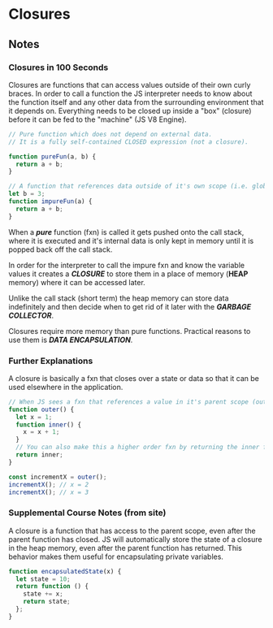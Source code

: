 # Closures

## Notes

### Closures in 100 Seconds

Closures are functions that can access values outside of their own curly braces. In order to call a function the JS interpreter needs to know about the function itself and any other data from the surrounding environment that it depends on. Everything needs to be closed up inside a "box" (closure) before it can be fed to the "machine" (JS V8 Engine).

```javascript
// Pure function which does not depend on external data.
// It is a fully self-contained CLOSED expression (not a closure).

function pureFun(a, b) {
  return a + b;
}

// A function that references data outside of it's own scope (i.e. global environment or external function). This IS a closure.
let b = 3;
function impureFun(a) {
  return a + b;
}
```

When a **_pure_** function (fxn) is called it gets pushed onto the call stack, where it is executed and it's internal data is only kept in memory until it is popped back off the call stack.

In order for the interpreter to call the impure fxn and know the variable values it creates a **_CLOSURE_** to store them in a place of memory (**HEAP** memory) where it can be accessed later.

Unlike the call stack (short term) the heap memory can store data indefinitely and then decide when to get rid of it later with the **_GARBAGE COLLECTOR_**.

Closures require more memory than pure functions. Practical reasons to use them is **_DATA ENCAPSULATION_**.

### Further Explanations

A closure is basically a fxn that closes over a state or data so that it can be used elsewhere in the application.

```javascript
// When JS sees a fxn that references a value in it's parent scope (outer fxn scope) it creates a closure to save that value in memory so that it can be accessed later.
function outer() {
  let x = 1;
  function inner() {
    x = x + 1;
  }
  // You can also make this a higher order fxn by returning the inner fxn from the outer fxn, that allows us to operate on data inside of this fxn in any other part of the application (Also known as encapsulating data).
  return inner;
}

const incrementX = outer();
incrementX(); // x = 2
incrementX(); // x = 3
```

### Supplemental Course Notes (from site)

A closure is a function that has access to the parent scope, even after the parent function has closed. JS will automatically store the state of a closure in the heap memory, even after the parent function has returned. This behavior makes them useful for encapsulating private variables.

```javascript
function encapsulatedState(x) {
  let state = 10;
  return function () {
    state += x;
    return state;
  };
}
```
